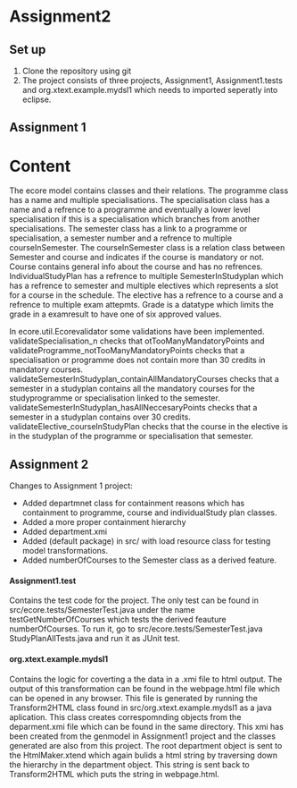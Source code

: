 # Assignment2

## Set up
1. Clone the repository using git
2. The project consists of three projects, Assignment1, Assignment1.tests and org.xtext.example.mydsl1 which needs to imported seperatly into eclipse.


## Assignment 1
<h1>Content</h1>
<p>
 The ecore model contains classes and their relations. The programme class has a name and multiple specialisations. The specialisation class has a name and a refrence to a programme and eventually a lower level specialisation if this is a specialisation which branches from another specialisations. The semester class has a link to a programme or specialisation, a semester number and a refrence to multiple courseInSemester. The courseInSemester class is a relation class between Semester and course and indicates if the course is mandatory or not. Course contains general info about the course and has no refrences. IndividualStudyPlan has a refrence to multiple SemesterInStudyplan which has a refrence to semester and multiple electives which represents a slot for a course in the schedule. The elective has a refrence to a course and a refrence to multiple exam attepmts. Grade is a datatype which limits the grade in a examresult to have one of six approved values.
</p>

<p>
  In ecore.util.Ecorevalidator some validations have been implemented. validateSpecialisation_n checks that otTooManyMandatoryPoints and validateProgramme_notTooManyMandatoryPoints checks that a specialisation or programme does not contain more than 30 credits in mandatory courses. validateSemesterInStudyplan_containAllMandatoryCourses checks that a semester in a studyplan contains all the mandatory courses for the studyprogramme or specialisation linked to the semester. validateSemesterInStudyplan_hasAllNeccesaryPoints checks that a semester in a studyplan contains over 30 credits. validateElective_courseInStudyPlan checks that the course in the elective is in the studyplan of the programme or specialisation that semester.
 </p>
 
 ## Assignment 2
 
 Changes to Assignment 1 project:
 - Added departmnet class for containment reasons which has containment to programme, course and individualStudy plan classes.
 - Added a more proper containment hierarchy
 - Added department.xmi
 - Added (default package) in src/ with load resource class for testing model transformations.
 - Added numberOfCourses to the Semester class as a derived feature.
 
 #### Assignment1.test
 Contains the test code for the project. The only test can be found in src/ecore.tests/SemesterTest.java under the name testGetNumberOfCourses which tests the derived feauture numberOfCourses. To run it, go to src/ecore.tests/SemesterTest.java StudyPlanAllTests.java and run it as JUnit test.
 
 #### org.xtext.example.mydsl1
  Contains the logic for coverting a the data in a .xmi file to html output. The output of this transformation can be found in the webpage.html file which can be opened in any browser. This file is generated by running the Transform2HTML class found in src/org.xtext.example.mydsl1 as a java aplication. This class creates correspomnding objects from the deparment.xmi file which can be found in the same directory. This xmi has been created from the genmodel in Assignment1 project and the classes generated are also from this project. The root department object is sent to the HtmlMaker.xtend which again bulids a html string by traversing down the hierarchy in the department object. This string is sent back to Transform2HTML which puts the string in webpage.html.
 
 
